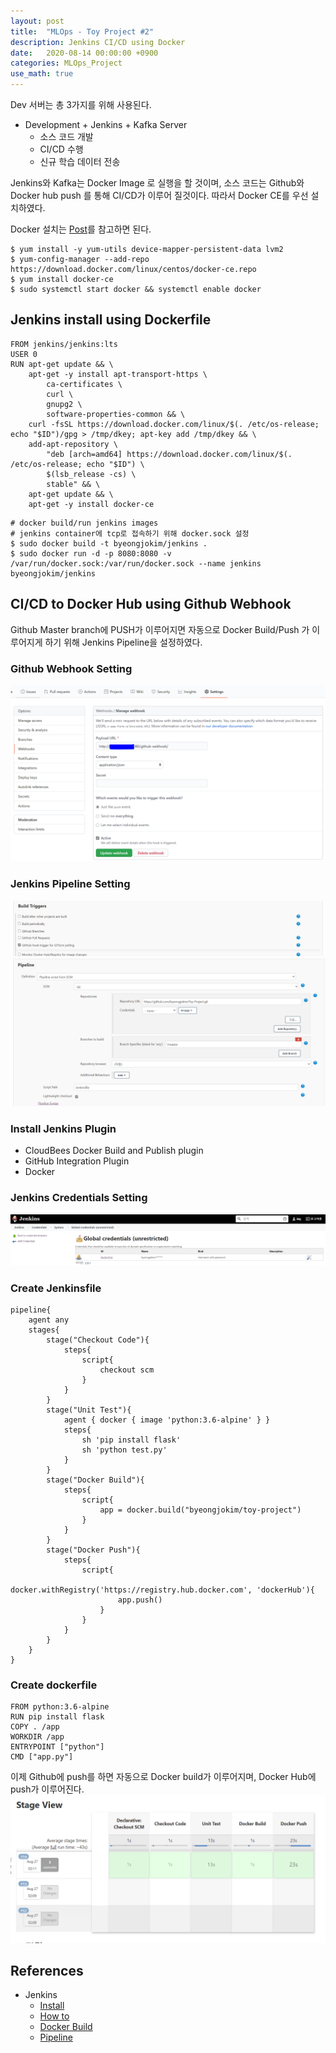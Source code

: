 ```yaml
---
layout: post
title:  "MLOps - Toy Project #2"
description: Jenkins CI/CD using Docker
date:   2020-08-14 00:00:00 +0900
categories: MLOps_Project
use_math: true
---
```


Dev 서버는 총 3가지를 위해 사용된다.

- Development + Jenkins + Kafka Server
    - 소스 코드 개발
    - CI/CD 수행
    - 신규 학습 데이터 전송

Jenkins와 Kafka는 Docker Image 로 실행을 할 것이며, 소스 코드는 Github와 Docker hub push 를 통해 CI/CD가 이루어 질것이다. 따라서 Docker CE를 우선 설치하였다.

Docker 설치는 [Post](https://byeongjokim.github.io/posts/install-kubeflow/)를 참고하면 된다.

```
$ yum install -y yum-utils device-mapper-persistent-data lvm2
$ yum-config-manager --add-repo https://download.docker.com/linux/centos/docker-ce.repo
$ yum install docker-ce
$ sudo systemctl start docker && systemctl enable docker
```

## Jenkins install using Dockerfile
```
FROM jenkins/jenkins:lts
USER 0
RUN apt-get update && \
    apt-get -y install apt-transport-https \
        ca-certificates \
        curl \
        gnupg2 \
        software-properties-common && \
    curl -fsSL https://download.docker.com/linux/$(. /etc/os-release; echo "$ID")/gpg > /tmp/dkey; apt-key add /tmp/dkey && \
    add-apt-repository \
        "deb [arch=amd64] https://download.docker.com/linux/$(. /etc/os-release; echo "$ID") \
        $(lsb_release -cs) \
        stable" && \
    apt-get update && \
    apt-get -y install docker-ce
```
```
# docker build/run jenkins images
# jenkins container에 tcp로 접속하기 위해 docker.sock 설정
$ sudo docker build -t byeongjokim/jenkins .
$ sudo docker run -d -p 8080:8080 -v /var/run/docker.sock:/var/run/docker.sock --name jenkins byeongjokim/jenkins
```

## CI/CD to Docker Hub using Github Webhook
Github Master branch에 PUSH가 이루어지면 자동으로 Docker Build/Push 가 이루어지게 하기 위해 Jenkins Pipeline을 설정하였다.

### Github Webhook Setting
![settings0](https://raw.githubusercontent.com/byeongjokim/byeongjokim.github.io/master/assets/images/toy2/github_settings1.PNG)

### Jenkins Pipeline Setting
![settings1](https://raw.githubusercontent.com/byeongjokim/byeongjokim.github.io/master/assets/images/toy2/pipline_settings1.PNG)
![settings2](https://raw.githubusercontent.com/byeongjokim/byeongjokim.github.io/master/assets/images/toy2/pipline_settings2.PNG)

### Install Jenkins Plugin
- CloudBees Docker Build and Publish plugin
- GitHub Integration Plugin
- Docker

### Jenkins Credentials Setting
![settings1](https://raw.githubusercontent.com/byeongjokim/byeongjokim.github.io/master/assets/images/toy2/jenkins_settings.PNG)

### Create Jenkinsfile
```
pipeline{
    agent any
    stages{
        stage("Checkout Code"){
            steps{
                script{
                    checkout scm
                }
            }
        }
        stage("Unit Test"){
            agent { docker { image 'python:3.6-alpine' } }
            steps{
                sh 'pip install flask'
                sh 'python test.py'
            }
        }
        stage("Docker Build"){
            steps{
                script{
                    app = docker.build("byeongjokim/toy-project")
                }
            }
        }
        stage("Docker Push"){
            steps{
                script{
                    docker.withRegistry('https://registry.hub.docker.com', 'dockerHub'){
                        app.push()
                    }
                }
            }
        }
    }
}
```

### Create dockerfile
```
FROM python:3.6-alpine
RUN pip install flask
COPY . /app
WORKDIR /app
ENTRYPOINT ["python"]
CMD ["app.py"]
```

이제 Github에 push를 하면 자동으로 Docker build가 이루어지며, Docker Hub에 push가 이루어진다.
![result](https://raw.githubusercontent.com/byeongjokim/byeongjokim.github.io/master/assets/images/toy2/result.PNG)

## References
- Jenkins
    - [Install](https://shmoon.tistory.com/11)
    - [How to](https://www.youtube.com/watch?v=nMLQgXf8tZ0)
    - [Docker Build](https://www.youtube.com/watch?v=z32yzy4TrKM)
    - [Pipeline](https://dzone.com/articles/adding-a-github-webhook-in-your-jenkins-pipeline)


